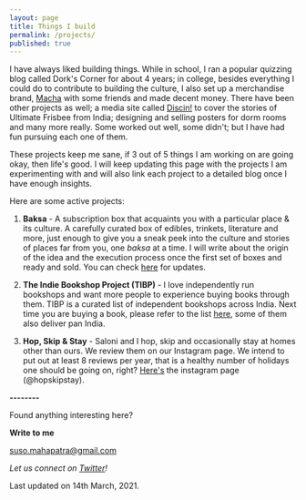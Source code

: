 ```yaml
---
layout: page
title: Things I build
permalink: /projects/
published: true
---
```

I have always liked building things. While in school, I ran a popular quizzing blog called Dork's Corner for about 4 years; in college, besides everything I could do to contribute to building the culture, I also set up a merchandise brand, [Macha](https://www.facebook.com/machaitsokay) with some friends and made decent money. There have been other projects as well; a media site called [Discin!](https://discin.in/) to cover the stories of Ultimate Frisbee from India; designing and selling posters for dorm rooms and many more really. Some worked out well, some didn't; but I have had fun pursuing each one of them.

These projects keep me sane, if 3 out of 5 things I am working on are going okay, then life's good. I will keep updating this page with the projects I am experimenting with and will also link each project to a detailed blog once I have enough insights. 

Here are some active projects:

1. **Baksa** - A subscription box that acquaints you with a particular place & its culture. A carefully curated box of edibles, trinkets, literature and more, just enough to give you a sneak peek into the culture and stories of places far from you, one _baksa_ at a time. I will write about the origin of the idea and the execution process once the first set of boxes and ready and sold. You can check [here](https://www.twitter.com/getbaksa/) for updates. 

2. **The Indie Bookshop Project (TIBP)** - I love independently run bookshops and want more people to experience buying books through them. TIBP is a curated list of independent bookshops across India. Next time you are buying a book, please refer to the list [here](https://www.bit.ly/IndieBookshops/), some of them also deliver pan India.

3. **Hop, Skip & Stay** - Saloni and I hop, skip and occasionally stay at homes other than ours. We review them on our Instagram page. We intend to put out at least 8 reviews per year, that is a healthy number of holidays one should be going on, right? [Here's](https://www.instagram/hopskipstay/) the instagram page (@hopskipstay).

**--------**

Found anything interesting here? 

**Write to me**

[suso.mahapatra@gmail.com](mailto:suso.mahapatra@gmail.com)

_Let us connect on [Twitter](https://www.twitter.com/whysosuso/)!_

Last updated on 14th March, 2021.
